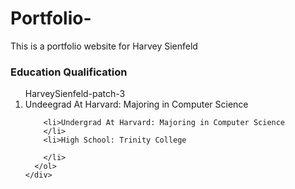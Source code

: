 # Portfolio-

This is a portfolio website for Harvey Sienfeld 

<!DOCTYPE html>
<html>
<head>
  <title>Harvey Sienfeld


</title>
 
  </head>
  <body>
    <div>
      <h3> Education Qualification
      </h3>
      <ol>
        HarveySienfeld-patch-3
        <li>Undeegrad At Harvard: Majoring in Computer Science

        <li>Undergrad At Harvard: Majoring in Computer Science
        </li>
        <li>High School: Trinity College

        </li>
      </ol>
    </div>
  </body>
  </html>
